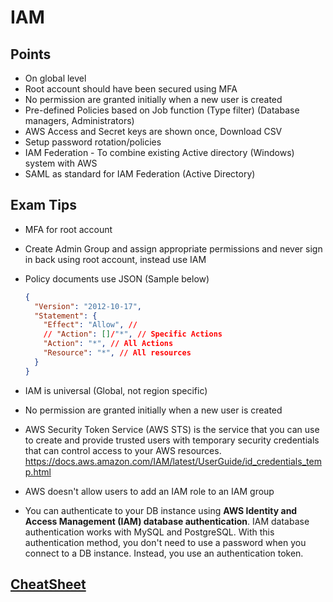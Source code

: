 # IAM

## Points

- On global level
- Root account should have been secured using MFA
- No permission are granted initially when a new user is created
- Pre-defined Policies based on Job function (Type filter) (Database managers, Administrators)
- AWS Access and Secret keys are shown once, Download CSV
- Setup password rotation/policies
- IAM Federation - To combine existing Active directory (Windows) system with AWS
- SAML as standard for IAM Federation (Active Directory)

## Exam Tips

- MFA for root account
- Create Admin Group and assign appropriate permissions and never sign in back using root account, instead use IAM
- Policy documents use JSON (Sample below)

  ```json
  {
    "Version": "2012-10-17",
    "Statement": {
      "Effect": "Allow", //
      // "Action": []/"*", // Specific Actions
      "Action": "*", // All Actions
      "Resource": "*", // All resources
    }
  }

- IAM is universal (Global, not region specific)
- No permission are granted initially when a new user is created
- AWS Security Token Service (AWS STS) is the service that you can use to create and provide trusted users with temporary security credentials that can control access to your AWS resources. https://docs.aws.amazon.com/IAM/latest/UserGuide/id_credentials_temp.html
- AWS doesn't allow users to add an IAM role to an IAM group
- You can authenticate to your DB instance using **AWS Identity and Access Management (IAM) database authentication**. IAM database authentication works with MySQL and PostgreSQL. With this authentication method, you don't need to use a password when you connect to a DB instance. Instead, you use an authentication token.

## [CheatSheet](https://tutorialsdojo.com/aws-identity-and-access-management-iam/#validate-your-knowledge)

